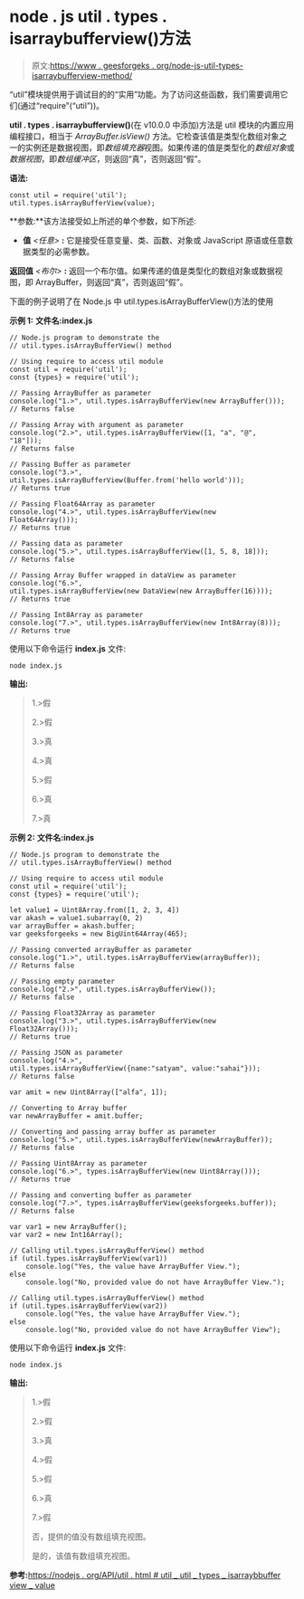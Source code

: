 # node . js util . types . isarraybufferview()方法

> 原文:[https://www . geesforgeks . org/node-js-util-types-isarraybufferview-method/](https://www.geeksforgeeks.org/node-js-util-types-isarraybufferview-method/)

“util”模块提供用于调试目的的“实用”功能。为了访问这些函数，我们需要调用它们(通过“require”(“util”))。

**util . types . isarraybufferview()**(在 v10.0.0 中添加)方法是 util 模块的内置应用编程接口，相当于 *ArrayBuffer.isView()* 方法。它检查该值是类型化数组对象之一的实例还是数据视图，即*数组填充器*视图。如果传递的值是类型化的*数组对象*或*数据视图*，即*数组缓冲区*，则返回“真”，否则返回“假”。

**语法:**

```
const util = require('util');
util.types.isArrayBufferView(value);

```

**参数:**该方法接受如上所述的单个参数，如下所述:

*   **值** *<任意>* **:** 它是接受任意变量、类、函数、对象或 JavaScript 原语或任意数据类型的必需参数。

**返回值** *<布尔>* **:** 返回一个布尔值。如果传递的值是类型化的数组对象或数据视图，即 ArrayBuffer，则返回“真”，否则返回“假”。

下面的例子说明了在 Node.js 中 util.types.isArrayBufferView()方法的使用

**示例 1:** **文件名:index.js**

```
// Node.js program to demonstrate the 
// util.types.isArrayBufferView() method 

// Using require to access util module 
const util = require('util'); 
const {types} = require('util'); 

// Passing ArrayBuffer as parameter
console.log("1.>", util.types.isArrayBufferView(new ArrayBuffer()));  
// Returns false

// Passing Array with argument as parameter
console.log("2.>", util.types.isArrayBufferView([1, "a", "@", "18"]));  
// Returns false

// Passing Buffer as parameter
console.log("3.>", 
util.types.isArrayBufferView(Buffer.from('hello world'))); 
// Returns true

// Passing Float64Array as parameter
console.log("4.>", util.types.isArrayBufferView(new Float64Array()));  
// Returns true

// Passing data as parameter
console.log("5.>", util.types.isArrayBufferView([1, 5, 8, 18]));  
// Returns false

// Passing Array Buffer wrapped in dataView as parameter
console.log("6.>", 
util.types.isArrayBufferView(new DataView(new ArrayBuffer(16))));  
// Returns true

// Passing Int8Array as parameter
console.log("7.>", util.types.isArrayBufferView(new Int8Array(8)));  
// Returns true
```

使用以下命令运行 **index.js** 文件:

```
node index.js

```

**输出:**

> 1.>假
> 
> 2.>假
> 
> 3.>真
> 
> 4.>真
> 
> 5.>假
> 
> 6.>真
> 
> 7.>真

**示例 2:** **文件名:index.js**

```
// Node.js program to demonstrate the 
// util.types.isArrayBufferView() method 

// Using require to access util module 
const util = require('util'); 
const {types} = require('util'); 

let value1 = Uint8Array.from([1, 2, 3, 4])
var akash = value1.subarray(0, 2)
var arrayBuffer = akash.buffer; 
var geeksforgeeks = new BigUint64Array(465);

// Passing converted arrayBuffer as parameter
console.log("1.>", util.types.isArrayBufferView(arrayBuffer));  
// Returns false

// Passing empty parameter
console.log("2.>", util.types.isArrayBufferView());  
// Returns false

// Passing Float32Array as parameter
console.log("3.>", util.types.isArrayBufferView(new Float32Array()));  
// Returns true

// Passing JSON as parameter
console.log("4.>", 
util.types.isArrayBufferView({name:"satyam", value:"sahai"}));  
// Returns false

var amit = new Uint8Array(["alfa", 1]);

// Converting to Array buffer
var newArrayBuffer = amit.buffer; 

// Converting and passing array buffer as parameter
console.log("5.>", util.types.isArrayBufferView(newArrayBuffer));  
// Returns false

// Passing Uint8Array as parameter
console.log("6.>", types.isArrayBufferView(new Uint8Array()));  
// Returns true

// Passing and converting buffer as parameter
console.log("7.>", types.isArrayBufferView(geeksforgeeks.buffer));  
// Returns false

var var1 = new ArrayBuffer(); 
var var2 = new Int16Array(); 

// Calling util.types.isArrayBufferView() method 
if (util.types.isArrayBufferView(var1)) 
    console.log("Yes, the value have ArrayBuffer View."); 
else
    console.log("No, provided value do not have ArrayBuffer View."); 

// Calling util.types.isArrayBufferView() method 
if (util.types.isArrayBufferView(var2)) 
    console.log("Yes, the value have ArrayBuffer View."); 
else
    console.log("No, provided value do not have ArrayBuffer View"); 
```

使用以下命令运行 **index.js** 文件:

```
node index.js

```

**输出:**

> 1.>假
> 
> 2.>假
> 
> 3.>真
> 
> 4.>假
> 
> 5.>假
> 
> 6.>真
> 
> 7.>假
> 
> 否，提供的值没有数组填充视图。
> 
> 是的，该值有数组填充视图。

**参考:**[https://nodejs . org/API/util . html # util _ util _ types _ isarraybbuffer view _ value](https://nodejs.org/api/util.html#util_util_types_isarraybufferview_value)